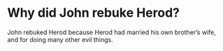 # Why did John rebuke Herod?

John rebuked Herod because Herod had married his own brother’s wife, and for doing many other evil things.
